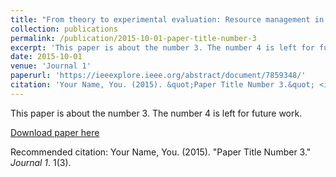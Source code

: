 ```yaml
---
title: "From theory to experimental evaluation: Resource management in software-defined vehicular networks"
collection: publications
permalink: /publication/2015-10-01-paper-title-number-3
excerpt: 'This paper is about the number 3. The number 4 is left for future work.'
date: 2015-10-01
venue: 'Journal 1'
paperurl: 'https://ieeexplore.ieee.org/abstract/document/7859348/'
citation: 'Your Name, You. (2015). &quot;Paper Title Number 3.&quot; <i>Journal 1</i>. 1(3).'
---
```

This paper is about the number 3. The number 4 is left for future work.

[Download paper here](https://ieeexplore.ieee.org/iel7/6287639/7859429/07859348.pdf)

Recommended citation: Your Name, You. (2015). "Paper Title Number 3." <i>Journal 1</i>. 1(3).
